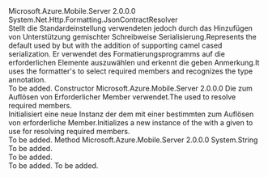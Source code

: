 <Type Name="ServiceContractResolver" FullName="Microsoft.Azure.Mobile.Server.Serialization.ServiceContractResolver">
  <TypeSignature Language="C#" Value="public class ServiceContractResolver : System.Net.Http.Formatting.JsonContractResolver" />
  <TypeSignature Language="ILAsm" Value=".class public auto ansi beforefieldinit ServiceContractResolver extends System.Net.Http.Formatting.JsonContractResolver" />
  <TypeSignature Language="DocId" Value="T:Microsoft.Azure.Mobile.Server.Serialization.ServiceContractResolver" />
  <TypeSignature Language="VB.NET" Value="Public Class ServiceContractResolver&#xA;Inherits JsonContractResolver" />
  <TypeSignature Language="F#" Value="type ServiceContractResolver = class&#xA;    inherit JsonContractResolver" />
  <AssemblyInfo>
    <AssemblyName>Microsoft.Azure.Mobile.Server</AssemblyName>
    <AssemblyVersion>2.0.0.0</AssemblyVersion>
  </AssemblyInfo>
  <Base>
    <BaseTypeName>System.Net.Http.Formatting.JsonContractResolver</BaseTypeName>
  </Base>
  <Interfaces />
  <Docs>
    <summary>
            <span data-ttu-id="fc9d3-101">Stellt die Standardeinstellung <see cref="T:Newtonsoft.Json.Serialization.IContractResolver" /> verwendeten <see cref="T:System.Net.Http.Formatting.JsonMediaTypeFormatter" /> jedoch durch das Hinzufügen von Unterstützung gemischter Schreibweise Serialisierung.</span><span class="sxs-lookup"><span data-stu-id="fc9d3-101">Represents the default <see cref="T:Newtonsoft.Json.Serialization.IContractResolver" /> used by <see cref="T:System.Net.Http.Formatting.JsonMediaTypeFormatter" /> but with the addition of supporting camel cased serialization.</span></span> <span data-ttu-id="fc9d3-102">Er verwendet des Formatierungsprogramms <see cref="T:System.Net.Http.Formatting.IRequiredMemberSelector" /> auf die erforderlichen Elemente auszuwählen und erkennt die <see cref="T:System.SerializableAttribute" /> geben Anmerkung.</span><span class="sxs-lookup"><span data-stu-id="fc9d3-102">It uses the formatter's <see cref="T:System.Net.Http.Formatting.IRequiredMemberSelector" /> to select required members and recognizes the <see cref="T:System.SerializableAttribute" /> type annotation.</span></span>
            </summary>
    <remarks>To be added.</remarks>
  </Docs>
  <Members>
    <Member MemberName=".ctor">
      <MemberSignature Language="C#" Value="public ServiceContractResolver (System.Net.Http.Formatting.MediaTypeFormatter formatter);" />
      <MemberSignature Language="ILAsm" Value=".method public hidebysig specialname rtspecialname instance void .ctor(class System.Net.Http.Formatting.MediaTypeFormatter formatter) cil managed" />
      <MemberSignature Language="DocId" Value="M:Microsoft.Azure.Mobile.Server.Serialization.ServiceContractResolver.#ctor(System.Net.Http.Formatting.MediaTypeFormatter)" />
      <MemberSignature Language="VB.NET" Value="Public Sub New (formatter As MediaTypeFormatter)" />
      <MemberSignature Language="F#" Value="new Microsoft.Azure.Mobile.Server.Serialization.ServiceContractResolver : System.Net.Http.Formatting.MediaTypeFormatter -&gt; Microsoft.Azure.Mobile.Server.Serialization.ServiceContractResolver" Usage="new Microsoft.Azure.Mobile.Server.Serialization.ServiceContractResolver formatter" />
      <MemberType>Constructor</MemberType>
      <AssemblyInfo>
        <AssemblyName>Microsoft.Azure.Mobile.Server</AssemblyName>
        <AssemblyVersion>2.0.0.0</AssemblyVersion>
      </AssemblyInfo>
      <Parameters>
        <Parameter Name="formatter" Type="System.Net.Http.Formatting.MediaTypeFormatter" />
      </Parameters>
      <Docs>
        <param name="formatter"><span data-ttu-id="fc9d3-103">Die <see cref="T:System.Net.Http.Formatting.MediaTypeFormatter" /> zum Auflösen von Erforderlicher Member verwendet.</span><span class="sxs-lookup"><span data-stu-id="fc9d3-103">The <see cref="T:System.Net.Http.Formatting.MediaTypeFormatter" /> used to resolve required members.</span></span></param>
        <summary>
            <span data-ttu-id="fc9d3-104">Initialisiert eine neue Instanz der dem <see cref="T:Microsoft.Azure.Mobile.Server.Serialization.ServiceContractResolver" /> mit einer bestimmten <paramref name="formatter" /> zum Auflösen von erforderliche Member.</span><span class="sxs-lookup"><span data-stu-id="fc9d3-104">Initializes a new instance of the <see cref="T:Microsoft.Azure.Mobile.Server.Serialization.ServiceContractResolver" /> with a given <paramref name="formatter" /> to use for resolving required members.</span></span>
            </summary>
        <remarks>To be added.</remarks>
      </Docs>
    </Member>
    <Member MemberName="ResolvePropertyName">
      <MemberSignature Language="C#" Value="protected override string ResolvePropertyName (string propertyName);" />
      <MemberSignature Language="ILAsm" Value=".method familyhidebysig virtual instance string ResolvePropertyName(string propertyName) cil managed" />
      <MemberSignature Language="DocId" Value="M:Microsoft.Azure.Mobile.Server.Serialization.ServiceContractResolver.ResolvePropertyName(System.String)" />
      <MemberSignature Language="VB.NET" Value="Protected Overrides Function ResolvePropertyName (propertyName As String) As String" />
      <MemberSignature Language="F#" Value="override this.ResolvePropertyName : string -&gt; string" Usage="serviceContractResolver.ResolvePropertyName propertyName" />
      <MemberType>Method</MemberType>
      <AssemblyInfo>
        <AssemblyName>Microsoft.Azure.Mobile.Server</AssemblyName>
        <AssemblyVersion>2.0.0.0</AssemblyVersion>
      </AssemblyInfo>
      <ReturnValue>
        <ReturnType>System.String</ReturnType>
      </ReturnValue>
      <Parameters>
        <Parameter Name="propertyName" Type="System.String" />
      </Parameters>
      <Docs>
        <param name="propertyName">To be added.</param>
        <summary>To be added.</summary>
        <returns>To be added.</returns>
        <remarks>To be added.</remarks>
        <inheritdoc />
      </Docs>
    </Member>
  </Members>
</Type>